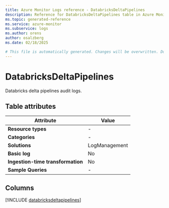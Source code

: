 ```yaml
---
title: Azure Monitor Logs reference - DatabricksDeltaPipelines
description: Reference for DatabricksDeltaPipelines table in Azure Monitor Logs.
ms.topic: generated-reference
ms.service: azure-monitor
ms.subservice: logs
ms.author: orens
author: osalzberg
ms.date: 02/18/2025

# This file is automatically generated. Changes will be overwritten. Do not change this file directly.
---
```


# DatabricksDeltaPipelines

Databricks delta pipelines audit logs.


## Table attributes

|Attribute|Value|
|---|---|
|**Resource types**|-|
|**Categories**|-|
|**Solutions**| LogManagement|
|**Basic log**|No|
|**Ingestion-time transformation**|No|
|**Sample Queries**|-|



## Columns
  
[!INCLUDE [databricksdeltapipelines](~/reusable-content/ce-skilling/azure/includes/azure-monitor/reference/tables/databricksdeltapipelines-include.md)]
